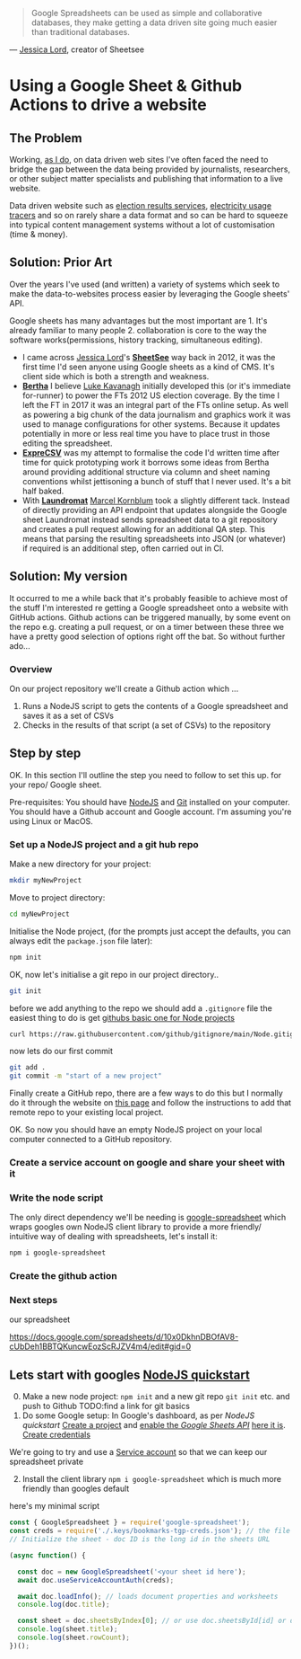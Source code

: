 
>Google Spreadsheets can be used as simple and collaborative databases, they make getting a data driven site going much easier than traditional databases. 

&mdash; [Jessica Lord](http://jlord.us/sheetsee.js/), creator of Sheetsee

# Using a Google Sheet &amp; Github Actions to drive a website

## The Problem

Working, [as I do](https://www.2x2.graphics), on data driven web sites I've often faced the need to bridge the gap between the data being provided by journalists, researchers, or other subject matter specialists and publishing that information to a live website. 

Data driven website such as [election results services](https://ig.ft.com/us-elections/results/), [electricity usage tracers](https://electricinsights.co.uk/#/dashboard?period=7-days&start=2017-04-14&&_k=9lhek8) and so on rarely share a data format and so can be hard to squeeze into typical content management systems without a lot of customisation (time &amp; money).

## Solution: Prior Art

Over the years I've used (and written) a variety of systems which seek to make the data-to-websites process easier by leveraging the Google sheets' API.

Google sheets has many advantages but the most important are 1. It's already familiar to many people 2. collaboration is core to the way the software works(permissions, history tracking, simultaneous editing).

 * I came across [Jessica Lord](http://jlord.us/sheetsee.js/)'s __[SheetSee](http://jlord.us/sheetsee.js/)__ way back in 2012, it was the first time I'd seen anyone using Google sheets as a kind of CMS. It's client side  which is both a strength and weakness.
 * __[Bertha](https://github.com/Financial-Times/bertha)__ I believe [Luke Kavanagh](https://github.com/kavanagh) initially developed this (or it's immediate for-runner) to power the FTs 2012 US election coverage. By the time I left the FT in 2017 it was an integral part of the FTs online setup. As well as powering a big chunk of the data journalism and graphics work it was used to manage configurations for other systems. Because it updates potentially in more or less real time you have to place trust in those editing the spreadsheet. 
 * __[ExpreCSV](https://github.com/aftertheflood/exprecsv)__ was my attempt to formalise the code I'd written time after time for quick prototyping work it borrows some ideas from Bertha around providing additional structure via column and sheet naming conventions whilst jettisoning a bunch of stuff that I never used. It's a bit half baked.
 * With __[Laundromat](https://github.com/signal-noise/laundromat)__ [Marcel Kornblum](https://marcelkornblum.com/project-laundromat-bac78ba82bb2) took a slightly different tack. Instead of directly providing an API endpoint that updates alongside the Google sheet Laundromat instead sends spreadsheet data to a git repository and creates a pull request allowing for an additional QA step. This means that parsing the resulting spreadsheets into JSON (or whatever) if required is an additional step, often carried out in CI.

## Solution: My version

It occurred to me a while back that it's probably feasible to achieve most of the stuff I'm interested re getting a Google spreadsheet onto a website with GitHub actions. Github actions can be triggered manually, by some event on the repo e.g. creating a pull request, or on a timer between these three we have a pretty good selection of options right off the bat. So without further ado...

### Overview

On our project repository we'll create a Github action which ... 
  1. Runs a NodeJS script to gets the contents of a Google spreadsheet and saves it as a set of CSVs
  2. Checks in the results of that script (a set of CSVs) to the repository

## Step by step

OK. In this section I'll outline the step you need to follow to set this up. for your repo/ Google sheet.

Pre-requisites: You should have [NodeJS]() and [Git]() installed on your computer. You should have a Github account and Google account. I'm assuming you're using Linux or MacOS.

### Set up a NodeJS project and a git hub repo

Make a new directory for your project:
```sh
mkdir myNewProject
```
Move to project directory:
```sh
cd myNewProject
```
Initialise the Node project, (for the prompts just accept the defaults, you can always edit the `package.json` file later):
```sh
npm init 
```

OK, now let's initialise a git repo in our project directory..

```sh
git init
```
before we add anything to the repo we should add a `.gitignore` file the easiest thing to do is get [githubs basic one for Node projects](https://github.com/github/gitignore/blob/main/Node.gitignore)

```sh
curl https://raw.githubusercontent.com/github/gitignore/main/Node.gitignore > .gitignore
```

now lets do our first commit
```sh
git add .
git commit -m "start of a new project"
```

Finally create a GitHub repo, there are a few ways to do this but I normally do it through the website on [this page](https://github.com/new) and follow the instructions to add that remote repo to your existing local project. 

OK. So now you should have an empty NodeJS project on your local computer connected to a GitHub repository.

### Create a service account on google and share your sheet with it

### Write the node script

The only direct dependency we'll be needing is [google-spreadsheet](https://www.npmjs.com/package/google-spreadsheet) which wraps googles own NodeJS client library to provide a more friendly/ intuitive way of dealing with spreadsheets, let's install it:

```sh
npm i google-spreadsheet
```

### Create the github action

### Next steps




our spreadsheet

https://docs.google.com/spreadsheets/d/10x0DkhnDBOfAV8-cUbDeh1BBTQKuncwEozScRJZV4m4/edit#gid=0

## Lets start with googles [NodeJS quickstart](https://developers.google.com/sheets/api/quickstart/nodejs)

0. Make a new node project: `npm init` and a new git repo `git init` etc. and push to Github TODO:find a link for git basics
1. Do some Google setup: In Google's dashboard, as per _NodeJS quickstart_  [Create a project](https://developers.google.com/workspace/guides/create-project) and [enable the _Google Sheets API_](https://developers.google.com/workspace/guides/enable-apis) [here it is](https://console.cloud.google.com/apis/library/sheets.googleapis.com). [Create credentials](https://developers.google.com/workspace/guides/create-credentials)

We're going to try and use a [Service account](https://developers.google.com/workspace/guides/create-credentials#service-account) so that we can keep our spreadsheet private

2. Install the client library `npm i google-spreadsheet` which is much more friendly than googles default 

here's my minimal script 
```js
const { GoogleSpreadsheet } = require('google-spreadsheet');
const creds = require('./.keys/bookmarks-tgp-creds.json'); // the file saved from the credential creation process. make sure you don't add it to git!
// Initialize the sheet - doc ID is the long id in the sheets URL

(async function() {

  const doc = new GoogleSpreadsheet('<your sheet id here');
  await doc.useServiceAccountAuth(creds);

  await doc.loadInfo(); // loads document properties and worksheets
  console.log(doc.title);

  const sheet = doc.sheetsByIndex[0]; // or use doc.sheetsById[id] or doc.sheetsByTitle[title]
  console.log(sheet.title);
  console.log(sheet.rowCount);
})();
```